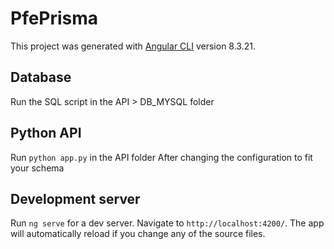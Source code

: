 # PfePrisma

This project was generated with [Angular CLI](https://github.com/angular/angular-cli) version 8.3.21.

## Database

Run the SQL script in the API > DB_MYSQL folder

## Python API

Run `python app.py` in the API folder
After changing the configuration to fit your schema

## Development server

Run `ng serve` for a dev server. Navigate to `http://localhost:4200/`. The app will automatically reload if you change any of the source files.


